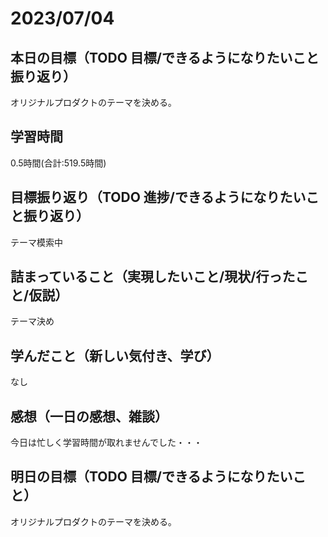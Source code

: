 # 2023/07/04
## 本日の目標（TODO 目標/できるようになりたいこと振り返り）
オリジナルプロダクトのテーマを決める｡
## 学習時間
0.5時間(合計:519.5時間)
## 目標振り返り（TODO 進捗/できるようになりたいこと振り返り）
テーマ模索中
## 詰まっていること（実現したいこと/現状/行ったこと/仮説）
テーマ決め
## 学んだこと（新しい気付き、学び）
なし
## 感想（一日の感想、雑談）
今日は忙しく学習時間が取れませんでした・・・
## 明日の目標（TODO 目標/できるようになりたいこと）
オリジナルプロダクトのテーマを決める｡